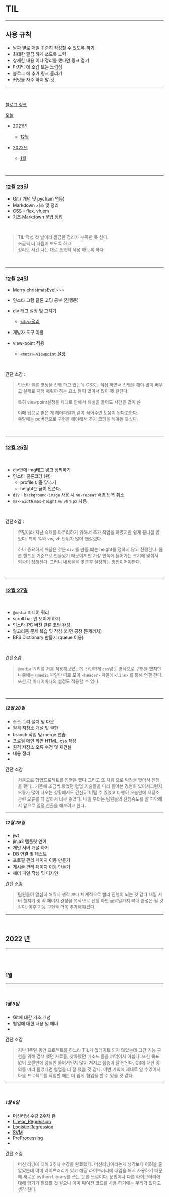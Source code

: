 # TIL

***


## 사용 규칙

* 날짜 별로 매일 꾸준히 작성할 수 있도록 하기 
* 최대한 깔끔 하게 쓰도록 노력
* 상세한 내용 이나 정리를 했다면 링크 걸기
* 마지막 에 소감 또는 느낌점 
* 블로그 에 추가 링크 올리기
* 커밋을 자주 하지 말 것

***

<br>

[블로그 링크](https://jscript.tistory.com/)  

[오늘](#1월-6일)

* [2021년](#12월-23일)

  * [12월](#12월-23일)

* [2022년](#2022-년)

  * [1월](#1월)

<br>

***

### <u>12월 23일</u>

- Git ( 개념 및 pycham 연동)
- Markdown 기초 및 정리
- CSS - flex, vh,em
- [기초 Markdown 문법 정리](Markdown/기본_문법.md)

<br>  

>TIL 작성 첫 날이라 깔끔한 정리가 부족한 듯 싶다.  
>조금씩 더 다듬어 보도록 하고  
>정리도 시간 나는 대로 틈틈히 작성 하도록 하자

<br>

***

### <u>12월 24일</u>

* Merry christmasEve!~~~
* 인스타 그램 클론 코딩 공부 (진행중)
* div 태그 설정 및 고치기
  * [```<div>```정리](css/div.md)
* 개발자 도구 이용
* view-point 적용 

  * [```<meta>-viewpoint``` 설정](css/meta.md)
  
<br>

간단 소감 : 

> 인스타 클론 코딩을 진행 하고 있는데 CSS는 직접 하면서 
> 진행을 해야 많이 배우고 실제로 지정 해줘야 하는 요소 들이 많아서
> 많이 헷 갈린다.<br>
> 
> 특히 viewpoint설정을 제대로 안해서 해설을 들어도 시간을 많이 씀
> 
> 이때 팁으로 받은 게 헤더파일과 같이 적어주면 도움이 된다고한다.<br>
> 주말에는 pc버전으로 구현을 해야해서 추가 코딩을 해야될 듯싶다.
> 

<br>

***

### <u>12월 25일</u>

<br>

* div안에 img태그 넣고 정리하기 
* 인스타 클론코딩 (완)
  * profile 비율 맞추기 
  * height는 굳이 안쓴다. 
* ```div``` - ```background-image``` 사용 시 ```no-repeat```:배경 반복 취소
* ```max-width``` ```max-height``` ```vw``` ```vh``` ```%``` 
```px``` 사용
  
<br>

간단소감 : 

> 주말이라 지난 숙제를 마무리하기 위해서 추가 작업을 하였지만 
> 쉽게 끝나질 않았다. 특히 %와 vw, vh 단위가 많이 헷갈렸다.    
> 
> 하나 중요하게 
> 깨달은 것은 ```div``` 를 만들 떄는 height를 정하지 않고 진행한다. 
> 물론 핸드폰 기준으로 만들었기 때문이지만 가장 안쪽에 들어가는 크기에 맞춰서 
> 외곽이 정해진다. 
> 그러니 내용물을 맞춘후 설정하는 방법이어야한다. 

<br>

***

### <u>12월 27일</u>

<br>

* ```@media``` 미디어 쿼리
* scroll bar 안 보이게 하기 
* 인스타-PC 버전 클론 코딩 완성
* 알고리즘 문제 복습 및 작성 (라면 공장 문제까지)
* BFS Dictionary 만들기 (queue 이용)
  
<br>

간단소감 

> ```@media``` 쿼리를 처음 적용해보았는데 간단하게 ```css```넣는 방식으로 구현을 했지만  
> 나중에는 ```@media``` 파일만 따로 모아 ```<header>``` 파일에 ```<link>```
> 를 통해 연결 한다. 또한 각 미디어마다의 설정도 적용할 수 있다. 

<br>

***

##### 12월 28일 

* 소스 트리 설치 및 다운
* 원격 저장소 개설 및 권한 
* branch 작업 및 merge 연습
* 프로필 메인 화면 HTML, css 작성
* 원격 저장소 오류 수정 및 재건설
* 내용 정리
* 

간단 소감
> 처음으로 협업프로젝트를 진행을 했다
> 그리고 또 처음 으로 팀장을 맞아서 진행을 했다..
> 기존에 조금씩 봤었던 협업 기술들을 미리 들어본 경험이 있어서그런지
> 오류가 많이 나오는 상황에서도 간신히 버틸 수 있었고 다행히 
> 오늘안에 저장소관련 오류를 다 잡아서 너무 좋았다. 
> 내일 부터는 팀원들의 진행속도를 잘 파악해서 앞으로 일정 산출을 
> 해보려고 한다. 


***

##### 12월 29일 

* jwt
* jinja2 템플릿 언어
* 개인 서버 개설 하기
* DB 연결 및 테스트
* 프로필 관리 페이지 이동 만들기
* 게시글 관리 페이지 이동 만들기
* 헤더 파일 작성 및 디자인

간단 소감
> 팀원들이 열심히 해줘서 생각 보다 체계적으로 빨리 진행이 되는 것 같다
> 내일 서버 합치기 및 각 페이지 완성을 목적으로 진행 하면 금요일가지 뼈대 완성은
> 될 것같다. 이후 기능 구현을 더욱 추가해야겠다.



***
<br>


## 2022 년

***

<br>
<br>

### 1월


***

<br>


##### 1월 5일


* Git에 대한 기초 개념
* 협업에 대한 내용 및 매너
* 

간단 소감
> 지난 1주일 동안 프로젝트를 하느라 TIL가 없데이트 되지 않았는데 
> 그간 기능 구현을 위해 검색 했던 자료들, 찾아봤던 메소드 들을 까먹어서 아쉽다. 
> 또한 목표 없이 오랜만에 강의만 들어서인지 많이 쳐지고 집중이 잘 안된다.
> Git에 대한 강의를 미리 들었다면 협업을 더 잘 했을 것 같다.
> 이번 기회에 제대로 알 수있어서 다음 프로젝트를 작업할 때는 더 쉽게 협업을 할 수 있을 것 같다. 

***

<br>


##### 1월 6일


* 머신러닝 수강 2주차 완
* [Linear_Regression](Machine_Learning/Linear_Regression)
* [Logistic Regression](Machine_Learning/Logistic_regression)
* [SVM](Machine_Learning/SVM.md)
* [PreProcessing](Machine_Learning/Preprocessing)
* 

간단 소감
> 머신 러닝에 대해 2추자 수강을 완료했다. 머신러닝이라는게 생각보다 어려울 줄 알았는데 
> 이미 라이브러리가 있고 해당 라이브러리에 대입을 해서 사용하기 때문에 
> 새로운  python Library를 쓰는 듯한 느낌이다. 문법이나 다른 라이브러리에 대해 
> 암기가 필요할 것 같으나 이미 짜여진 코드를 사용 하기에는 무리가 없다고 생각 한다. 